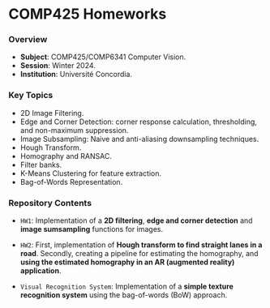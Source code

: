 # COMP425 Homeworks
### Overview
- **Subject**: COMP425/COMP6341 Computer Vision.
- **Session**: Winter 2024.
- **Institution**: Université Concordia.

### Key Topics
- 2D Image Filtering.
- Edge and Corner Detection: corner response calculation, thresholding, and non-maximum suppression.
- Image Subsampling: Naive and anti-aliasing downsampling techniques.
- Hough Transform.
- Homography and RANSAC.
- Filter banks.
- K-Means Clustering for feature extraction.
- Bag-of-Words Representation.

### Repository Contents 
- `HW1`: Implementation of a **2D filtering**, **edge and corner detection** and **image sumsampling** functions for images.
- `HW2`:
  First, implementation of **Hough transform to find straight lanes in a road**.
  Secondly, creating a pipeline for estimating the homography, and **using the estimated homography in an AR (augmented reality) application**.
  
- `Visual Recognition System`: Implementation of a **simple texture recognition system** using the bag-of-words (BoW) approach. 
